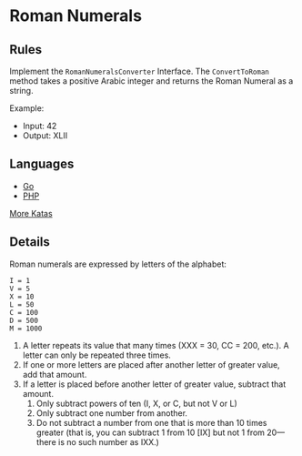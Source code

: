# Roman Numerals

## Rules

Implement the `RomanNumeralsConverter` Interface. The `ConvertToRoman` method takes a positive Arabic integer and returns the Roman Numeral as a string.

Example:

- Input: 42
- Output: XLII

## Languages

- [Go](https://github.com/pdt256/kata/tree/master/go/src/RomanNumerals)
- [PHP](https://github.com/pdt256/kata/tree/master/php/src/PrimeFactors)

[More Katas](https://github.com/pdt256/kata)

## Details

Roman numerals are expressed by letters of the alphabet:

    I = 1
    V = 5
    X = 10
    L = 50
    C = 100
    D = 500
    M = 1000

1. A letter repeats its value that many times (XXX = 30, CC = 200, etc.). A letter can only be repeated three times.
2. If one or more letters are placed after another letter of greater value, add that amount.
3. If a letter is placed before another letter of greater value, subtract that amount.
    1. Only subtract powers of ten (I, X, or C, but not V or L)
    2. Only subtract one number from another.
    3. Do not subtract a number from one that is more than 10 times greater (that is, you can subtract 1
       from 10 [IX] but not 1 from 20—there is no such number as IXX.)
